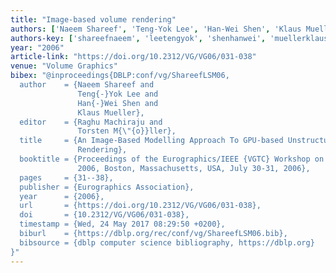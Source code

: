 ```yaml
---
title: "Image-based volume rendering"
authors: ['Naeem Shareef', 'Teng-Yok Lee', 'Han-Wei Shen', 'Klaus Mueller']
authors-key: ['shareefnaeem', 'leetengyok', 'shenhanwei', 'muellerklaus']
year: "2006"
article-link: "https://doi.org/10.2312/VG/VG06/031-038"
venue: "Volume Graphics"
bibex: "@inproceedings{DBLP:conf/vg/ShareefLSM06,
  author    = {Naeem Shareef and
               Teng{-}Yok Lee and
               Han{-}Wei Shen and
               Klaus Mueller},
  editor    = {Raghu Machiraju and
               Torsten M{\"{o}}ller},
  title     = {An Image-Based Modelling Approach To GPU-based Unstructured Grid Volume
               Rendering},
  booktitle = {Proceedings of the Eurographics/IEEE {VGTC} Workshop on Volume Graphics
               2006, Boston, Massachusetts, USA, July 30-31, 2006},
  pages     = {31--38},
  publisher = {Eurographics Association},
  year      = {2006},
  url       = {https://doi.org/10.2312/VG/VG06/031-038},
  doi       = {10.2312/VG/VG06/031-038},
  timestamp = {Wed, 24 May 2017 08:29:50 +0200},
  biburl    = {https://dblp.org/rec/conf/vg/ShareefLSM06.bib},
  bibsource = {dblp computer science bibliography, https://dblp.org}
}"
---
```


